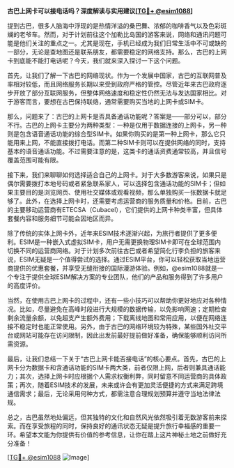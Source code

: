**古巴上网卡可以接电话吗？深度解读与实用建议[[TG💪+ @esim1088](https://t.me/s/esim1088)]**

提到古巴，很多人脑海中浮现的是热情洋溢的桑巴舞、浓郁的咖啡香气以及色彩斑斓的老爷车。然而，对于计划前往这个加勒比岛国的游客来说，网络和通讯问题可能是他们关注的重点之一。尤其是现在，手机已经成为我们日常生活中不可或缺的一部分，无论是查地图还是联系朋友，都需要稳定的网络支持。那么，古巴的上网卡到底能不能打电话呢？今天，我们就来深入探讨一下这个问题。

首先，让我们了解一下古巴的网络现状。作为一个发展中国家，古巴的互联网普及率相对较低，而且网络服务长期以来受到政府严格的管控。尽管近年来古巴政府逐步开放了部分互联网服务，但整体网络速度和稳定性仍然无法与发达国家相比。对于游客而言，要想在古巴保持联络，通常需要购买当地的上网卡或SIM卡。

那么，问题来了：古巴的上网卡是否具备通话功能呢？答案是——部分可以，部分不行。古巴的上网卡主要分为两种类型：一种是仅用于数据连接的上网卡，另一种则是包含语音通话功能的综合型SIM卡。如果你购买的是第一种上网卡，那么它只能用来上网，不能直接拨打电话。而第二种SIM卡则可以在提供网络的同时，支持基本的语音通话功能。不过需要注意的是，这类卡的通话资费通常较高，并且信号覆盖范围可能有限。

接下来，我们来聊聊如何选择适合自己的上网卡。对于大多数游客来说，如果只是偶尔需要拨打本地号码或者紧急联系家人，可以选择包含通话功能的SIM卡；但如果主要目的是浏览网页、使用社交媒体或观看视频，那么单独购买一张数据卡就足够了。此外，在选择上网卡时，还需要考虑运营商的服务质量和价格。目前，古巴的主要移动运营商有ETECSA（Cubacel），它们提供的上网卡种类丰富，但具体套餐内容和服务细节可能会因地区而异。

除了传统的实体上网卡外，近年来ESIM技术逐渐兴起，为旅行者提供了更多便利。ESIM是一种嵌入式虚拟SIM卡，用户无需更换物理SIM卡即可在全球范围内切换不同的运营商网络。对于计划多次前往古巴或者希望简化行李负担的旅客来说，ESIM无疑是一个值得尝试的选择。通过ESIM平台，你可以轻松获取当地运营商提供的优惠套餐，并享受无缝衔接的国际漫游体验。例如，@esim1088就是一个专注于提供全球ESIM解决方案的专业团队，他们的产品和服务得到了许多用户的高度评价。

当然，在使用古巴上网卡的过程中，还有一些小技巧可以帮助你更好地应对各种情况。比如，尽量避免在高峰时段进行大规模的数据传输，以免影响网速；定期检查剩余流量余额，以免超支产生额外费用；下载离线地图和常用应用，以便在网络连接不稳定时也能正常使用。另外，由于古巴的网络环境较为特殊，某些国外社交平台或网站可能存在访问限制，因此出发前最好提前做好准备，确保能够顺利访问所需资源。

最后，让我们总结一下关于“古巴上网卡能否接电话”的核心要点。首先，古巴的上网卡分为数据卡和含通话功能的SIM卡两大类，前者仅限上网，后者则兼具通话能力；其次，选择上网卡时应根据个人需求权衡利弊，同时留意不同运营商的具体政策；再次，随着ESIM技术的发展，未来或许会有更加灵活便捷的方式来满足跨境通信需求；最后，无论采用何种方式，都需注意合理规划预算并遵守当地法律法规。

总之，古巴虽然地处偏远，但其独特的文化和自然风光依然吸引着无数游客前来探索。而在享受旅程的同时，保持良好的通讯状态无疑是提升旅行幸福感的重要一环。希望本文能为你提供有价值的参考信息，让你在踏上这片神秘土地之前做好充分准备！

[[TG💪+ @esim1088](https://t.me/s/esim1088) ![Image](https://i.postimg.cc/4NQfJmqS/Snipaste-2025-05-13-00-14-12.png)]